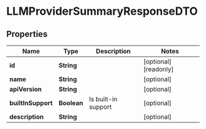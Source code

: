 

# LLMProviderSummaryResponseDTO

## Properties

Name | Type | Description | Notes
------------ | ------------- | ------------- | -------------
**id** | **String** |  |  [optional] [readonly]
**name** | **String** |  |  [optional]
**apiVersion** | **String** |  |  [optional]
**builtInSupport** | **Boolean** | Is built-in support |  [optional]
**description** | **String** |  |  [optional]



